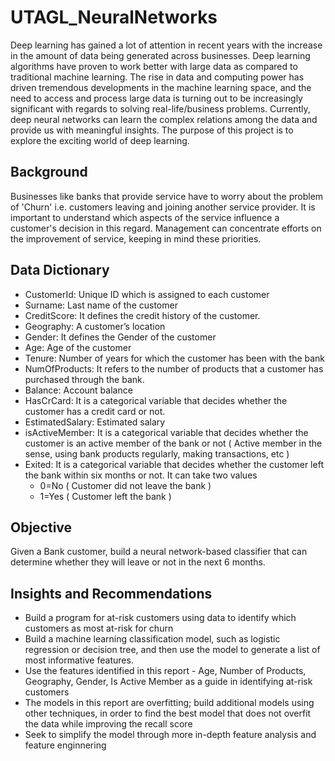 # UTAGL_NeuralNetworks
Deep learning has gained a lot of attention in recent years with the increase in the amount of data being generated across businesses. Deep learning algorithms have proven to work better with large data as compared to traditional machine learning. The rise in data and computing power has driven tremendous developments in the machine learning space, and the need to access and process large data is turning out to be increasingly significant with regards to solving real-life/business problems. Currently, deep neural networks can learn the complex relations among the data and provide us with meaningful insights. The purpose of this project is to explore the exciting world of deep learning.

## Background
Businesses like banks that provide service have to worry about the problem of 'Churn' i.e. customers leaving and joining another service provider. It is important to understand which aspects of the service influence a customer's decision in this regard. Management can concentrate efforts on the improvement of service, keeping in mind these priorities.

## Data Dictionary
- CustomerId: Unique ID which is assigned to each customer
- Surname: Last name of the customer
- CreditScore: It defines the credit history of the customer.
- Geography: A customer’s location
- Gender: It defines the Gender of the customer
- Age: Age of the customer
- Tenure: Number of years for which the customer has been with the bank
- NumOfProducts: It refers to the number of products that a customer has purchased through the bank.
- Balance: Account balance
- HasCrCard: It is a categorical variable that decides whether the customer has a credit card or not.
- EstimatedSalary: Estimated salary
- isActiveMember: It is a categorical variable that decides whether the customer is an active member of the bank or not ( Active member in the sense, using bank products regularly, making transactions, etc )
- Exited: It is a categorical variable that decides whether the customer left the bank within six months or not. It can take two values 
  - 0=No ( Customer did not leave the bank )
  - 1=Yes ( Customer left the bank )

## Objective
Given a Bank customer, build a neural network-based classifier that can determine whether they will leave or not in the next 6 months. 

## Insights and Recommendations
- Build a program for at-risk customers using data to identify which customers as most at-risk for churn
- Build a machine learning classification model, such as logistic regression or decision tree, and then use the model to generate a list of most informative features.
- Use the features identified in this report - Age, Number of Products, Geography, Gender, Is Active Member as a guide in identifying at-risk customers
- The models in this report are overfitting; build additional models using other techniques, in order to find the best model that does not overfit the data while improving the recall score
- Seek to simplify the model through more in-depth feature analysis and feature enginnering
